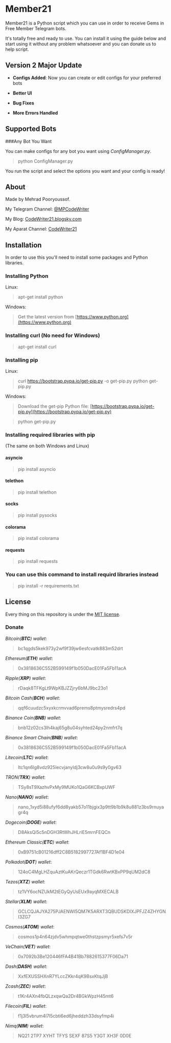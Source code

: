 
# Member21

Member21 is a Python script which you can use in order to receive Gems in Free Member Telegram bots.

It's totally free and ready to use. You can install it using the guide below and start using it without any problem whatsoever and you can donate us to help script.

## Version 2 Major Update

- **Configs Added**: Now you can create or edit configs for your preferred bots

- **Better UI**

- **Bug Fixes**

- **More Errors Handled**

## Supported Bots

###Any Bot You Want

You can make configs for any bot you want using *ConfigManager.py*.

> python ConfigManager.py

You run the script and select the options you want and your config is ready!

## About

Made by Mehrad Pooryoussof.

My Telegram Channel: [@MPCodeWriter](https://t.me/CodeWriter21)

My Blog: [CodeWriter21.blogsky.com](http://CodeWriter21.blogsky.com)

My Aparat Channel: [CodeWriter21](https://www.aparat.com/CodeWriter21)

## Installation

In order to use this you'll need to install some packages and Python libraries.

### Installing Python

Linux:
> apt-get install python

Windows:
> Get the latest version from [https://www.python.org](https://www.python.org)

### Installing curl (No need for Windows)

> apt-get install curl

### Installing pip

Linux:
> curl https://bootstrap.pypa.io/get-pip.py -o get-pip.py
> python get-pip.py

Windows:
> Download the get-pip Python file: [https://bootstrap.pypa.io/get-pip.py](https://bootstrap.pypa.io/get-pip.py)

> python get-pip.py

### Installing required libraries with pip 
(The same on both Windows and Linux)

#### asyncio

> pip install asyncio

#### telethon

> pip install telethon

#### socks

> pip install pysocks

#### colorama

> pip install colorama

#### requests

> pip install requests

### You can use this command to install requird libraries instead

> pip install -r requirements.txt

## License

Every thing on this repository is under the [MIT license](https://en.wikipedia.org/wiki/MIT_License).

### Donate
*Bitcoin(**BTC**) wallet*:
> bc1qgds5kek973y2wf9f39jw6esfcvatk883m52drt

*Ethereum(**ETH**) wallet*:
> 0x3818636C552B599149f1b050DacE01Fa5Fb11acA

*Ripple(**XRP**) wallet*:
> rDaqk8TFKgLt9WpKBJZZjry6bMJ9bc23o1

*Bitcoin Cash(**BCH**) wallet*:
> qqf6cuudzc5xyxkcrmvvad6prems8ptmysredrs4pd

*Binance Coin(**BNB**) wallet*:
> bnb12z02cs3lh4kaj65g8u04syhted24py2nmfrt7q

*Binance Smart Chain(**BNB**) wallet*:
> 0x3818636C552B599149f1b050DacE01Fa5Fb11acA

*Litecoin(**LTC**) wallet*:
> ltc1qn6lg8vdz925lecvjanyldj3cw8u0u9s9y0gv63

*TRON(**TRX**) wallet*:
> TSy8sT9XazhvPxMy9MUKo1QaG6KCBxpUWF

*Nano(**NANO**) wallet*:
> nano_1xyd5i88ufyf6dd8yakb57o11bjgix3p9tt9b1b9k8u881z3bs9rnuyagr4q

*Dogecoin(**DOGE**) wallet*:
> D8AksQi5c5nDGH3RtWhJHLriE5mrnFEQCn

*Ethereum Classic(**ETC**) wallet*:
> 0xB9751cB01216dff2C8B5182997727Af1BF4D1e04

*Polkadot(**DOT**) wallet*:
> 124oC4MgLHZquAztKuAKrQeczr1TGdk6RwtKBxPP9qUM2dC8

*Tezos(**XTZ**) wallet*:
> tz1VY6ocNZUkM2tEGyQyUsEUx9ayqMXECALB

*Stellar(**XLM**) wallet*:
> GCLCQJAJYA275PJAENWI5QM7K5ARXT3QBUDSKDIXJPFJZ4ZHYGNI3ZG7

*Cosmos(**ATOM**) wallet*:
> cosmos1p4n64zjdv5whmpqtwe0thstzpsmyr5xefs7v5r

*VeChain(**VET**) wallet*:
> 0x7092b3Be120446fFA4B41Bb7882615377F06Da71

*Dash(**DASH**) wallet*:
> XxfEXUSSHXnR7YLccZKkr4qK9BsxKtqJjB

*Zcash(**ZEC**) wallet*:
> t1Kr4AXn4fbQLzxqwQa2Dr4BGkWpzH45mt6

*Filecoin(**FIL**) wallet*:
> f1j3l5vbrum4l7l5cbti6ed6jheddzh33dsyfmp4i

*Nimq(**NIM**) wallet*:
> NQ21 2TP7 XYHT TFYS SEXF 87S5 Y3GT XH3F 0D0E

